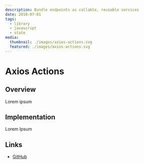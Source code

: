 ```yaml
---
description: Bundle endpoints as callable, reusable services
date: 2018-07-01
tags:
  - library
  - javascript
  - state
media:
  thumbnail: ./images/axios-actions.svg
  featured: ./images/axios-actions.svg
---
```


# Axios Actions

## Overview

Lorem ipsum

## Implementation

Lorem Ipsum

## Links

- [GitHub](https://github.com/davestewart/axios-actions)

